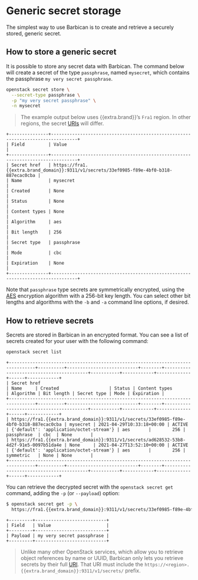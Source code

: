 # Generic secret storage

The simplest way to use Barbican is to create and retrieve a securely
stored, generic secret.

## How to store a generic secret

It is possible to store any secret data with Barbican. The command
below will create a secret of the type `passphrase`, named `mysecret`,
which contains the passphrase `my very secret passphrase`.

```bash
openstack secret store \
  --secret-type passphrase \
  -p "my very secret passphrase" \
  -n mysecret
```

> The example output below uses {{extra.brand}}’s `Fra1` region. In
> other regions, the secret
> [URIs](https://en.wikipedia.org/wiki/Uniform_Resource_Identifier)
> will differ.


```
+---------------+--------------------------------------------------------------------------------+
| Field         | Value                                                                          |
+---------------+--------------------------------------------------------------------------------+
| Secret href   | https://fra1.{{extra.brand_domain}}:9311/v1/secrets/33ef0985-f89e-4bf0-b318-887ecac0cba |
| Name          | mysecret                                                                       |
| Created       | None                                                                           |
| Status        | None                                                                           |
| Content types | None                                                                           |
| Algorithm     | aes                                                                            |
| Bit length    | 256                                                                            |
| Secret type   | passphrase                                                                     |
| Mode          | cbc                                                                            |
| Expiration    | None                                                                           |
+---------------+--------------------------------------------------------------------------------+
```

Note that `passphrase` type secrets are symmetrically encrypted, using
the [AES](https://en.wikipedia.org/wiki/Advanced_Encryption_Standard)
encryption algorithm with a 256-bit key length. You can select other
bit lengths and algorithms with the `-b` and `-a` command line
options, if desired.

## How to retrieve secrets

Secrets are stored in Barbican in an encrypted format. You can see
a list of secrets created for your user with the following command:

```bash
openstack secret list
```

```
+--------------------------------------------------------------------------------+----------+---------------------------+--------+-----------------------------------------+-----------+------------+-------------+------+------------+
| Secret href                                                                    | Name     | Created                   | Status | Content types                           | Algorithm | Bit length | Secret type | Mode | Expiration |
+--------------------------------------------------------------------------------+----------+---------------------------+--------+-----------------------------------------+-----------+------------+-------------+------+------------+
| https://fra1.{{extra.brand_domain}}:9311/v1/secrets/33ef0985-f89e-4bf0-b318-887ecac0cba | mysecret | 2021-04-29T10:33:18+00:00 | ACTIVE | {'default': 'application/octet-stream'} | aes       |        256 | passphrase  | cbc  | None       |
| https://fra1.{{extra.brand_domain}}:9311/v1/secrets/ad628532-53b8-4d2f-91e5-0097b51da4e | None     | 2021-04-27T13:52:10+00:00 | ACTIVE | {'default': 'application/octet-stream'} | aes       |        256 | symmetric   | None | None       |
+--------------------------------------------------------------------------------+----------+---------------------------+--------+-----------------------------------------+-----------+------------+-------------+------+------------+
```

You can retrieve the decrypted secret with the `openstack secret get`
command, adding the `-p` (or `--payload`) option:

```bash
$ openstack secret get -p \
  https://fra1.{{extra.brand_domain}}:9311/v1/secrets/33ef0985-f89e-4bf0-b318-887ecac0cba
```

```
+---------+---------------------------+
| Field   | Value                     |
+---------+---------------------------+
| Payload | my very secret passphrase |
+---------+---------------------------+
```

> Unlike many other OpenStack services, which allow you to retrieve
> object references by name or UUID, Barbican only lets you retrieve
> secrets by their full
> [URI](https://en.wikipedia.org/wiki/Uniform_Resource_Identifier).
> That URI must include the
> `https://<region>.{{extra.brand_domain}}:9311/v1/secrets/` prefix.
